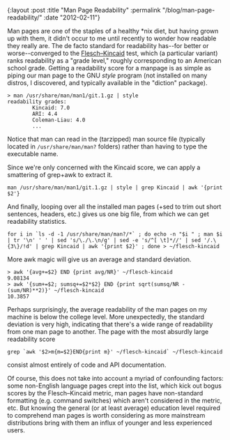 {:layout :post
 :title "Man Page Readability"
 :permalink "/blog/man-page-readability/"
 :date "2012-02-11"}

Man pages are one of the staples of a healthy \*nix diet, but having
grown up with them, it didn't occur to me until recently to wonder how
readable they really are. The de facto standard for readability
has--for better or worse--converged to the [Flesch–Kincaid][1] test,
which (a particular variant) ranks readability as a "grade level,"
roughly corresponding to an American school grade. Getting a
readability score for a manpage is as simple as piping our man page to
the GNU *style* program (not installed on many distros, I discovered,
and typically available in the "diction" package).

    > man /usr/share/man/man1/git.1.gz | style
    readability grades:
            Kincaid: 7.0
            ARI: 4.4
            Coleman-Liau: 4.0
            ...

Notice that man can read in the (tarzipped) man source file (typically
located in `/usr/share/man/man?` folders) rather than having to type
the executable name.

Since we're only concerned with the Kincaid score, we can apply a
smattering of grep+awk to extract it.

    man /usr/share/man/man1/git.1.gz | style | grep Kincaid | awk '{print $2'}

And finally, looping over all the installed man pages (+sed to trim
out short sentences, headers, etc.) gives us one big file, from which
we can get readability statistics.

    for i in `ls -d -1 /usr/share/man/man?/*` ; do echo -n "$i " ; man $i | tr '\n' ' ' | sed 's/\./\.\n/g' | sed -e 's/^[ \t]*//' | sed '/.\{3\}/!d' | grep Kincaid | awk '{print $2}' ; done > ~/flesch-kincaid

More awk magic will give us an average and standard deviation.

    > awk '{avg+=$2} END {print avg/NR}' ~/flesch-kincaid
    9.08134
    > awk '{sum+=$2; sumsq+=$2*$2} END {print sqrt(sumsq/NR - (sum/NR)**2)}' ~/flesch-kincaid
    10.3857

Perhaps surprisingly, the average readability of the man pages on my
machine is below the college level. More unexpectedly, the standard
deviation is very high, indicating that there's a wide range of
readability from one man page to another. The page with the most
absurdly large readability score

    grep `awk '$2>m{m=$2}END{print m}' ~/flesch-kincaid` ~/flesch-kincaid

consist almost entirely of code and API documentation.

Of course, this does not take into account a myriad of confounding
factors: some non-English language pages crept into the list, which
kick out bogus scores by the Flesch–Kincaid metric, man pages have
non-standard formatting (e.g. command switches) which aren't
considered in the metric, etc. But knowing the general (or at least
average) education level required to comprehend man pages is worth
considering as more mainstream distributions bring with them an influx
of younger and less experienced users.

[1]: https://en.wikipedia.org/wiki/Flesch%E2%80%93Kincaid_readability_test
